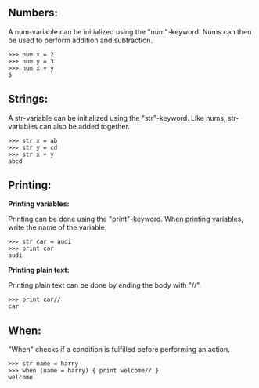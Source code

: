 ## Numbers:

A num-variable can be initialized using the "num"-keyword. Nums can then be used to perform addition and subtraction.

```text
>>> num x = 2
>>> num y = 3
>>> num x + y
5
```

## Strings:

A str-variable can be initialized using the "str"-keyword. Like nums, str-variables can also be added together.

```text
>>> str x = ab
>>> str y = cd
>>> str x + y
abcd
```
## Printing:

**Printing variables:**

Printing can be done using the "print"-keyword. When printing variables, write the name of the variable.

```text
>>> str car = audi
>>> print car
audi
```

**Printing plain text:**

Printing plain text can be done by ending the body with "//".

```text
>>> print car//
car
```



## When:

"When" checks if a condition is fulfilled before performing an action.

```text
>>> str name = harry
>>> when (name = harry) { print welcome// }
welcome
```

